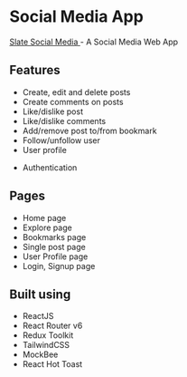 # Social Media App

[Slate Social Media ](https://slate-social-media.netlify.app/) - A Social Media Web App

## Features

- Create, edit and delete posts
- Create  comments on posts
- Like/dislike post
- Like/dislike comments
- Add/remove post to/from bookmark
- Follow/unfollow user
- User profile
<!-- - Edit User profile -->
<!-- - Search users -->
<!-- - Sort posts -->
- Authentication

## Pages

- Home page
- Explore page
- Bookmarks page
- Single post page
- User Profile page
- Login, Signup page

## Built using

- ReactJS
- React Router v6
- Redux Toolkit
- TailwindCSS
- MockBee
- React Hot Toast
